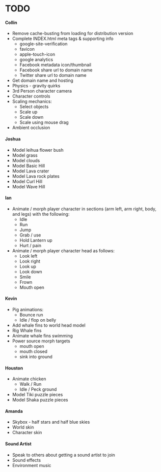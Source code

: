 # TODO  
  
#### Collin
* Remove cache-busting from loading for distribution version
* Complete INDEX.html meta tags & supporting info
  * google-site-verification
  * favicon
  * apple-touch-icon
  * google analytics
  * Facebook metadata icon/thumbnail
  * Facebook share url to domain name
  * Twitter share url to domain name
* Get domain name and hosting
* Physics - gravity quirks
* 3rd Person character camera
* Character controls
* Scaling mechanics:
  * Select objects
  * Scale up
  * Scale down
  * Scale using mouse drag
* Ambient occlusion

#### Joshua
* Model leihua flower bush
* Model grass
* Model clouds
* Model Basic Hill
* Model Lava crater
* Model Lava rock plates
* Model Curl Hill
* Model Wave Hill

#### Ian
* Animate / morph player character in sections (arm left, arm right, body, and legs) with the following:
  * Idle
  * Run
  * Jump
  * Grab / use
  * Hold Lantern up
  * Hurt / pain
* Animate / morph player character head as follows:
  * Look left
  * Look right
  * Look up
  * Look down
  * Smile
  * Frown
  * Mouth open

#### Kevin
* Pig animations:
  * Bounce run
  * Idle / flop on belly
* Add whale fins to world head model
* Rig Whale fins
* Animate whale fins swimming
* Power source morph targets
  * mouth open
  * mouth closed
  * sink into ground

#### Houston
* Animate chicken
  * Walk / Run
  * Idle / Peck ground
* Model Tiki puzzle pieces
* Model Shaka puzzle pieces

#### Amanda
* Skybox - half stars and half blue skies
* World skin
* Character skin

#### Sound Artist
* Speak to others about getting a sound artist to join
* Sound effects
* Environment music
